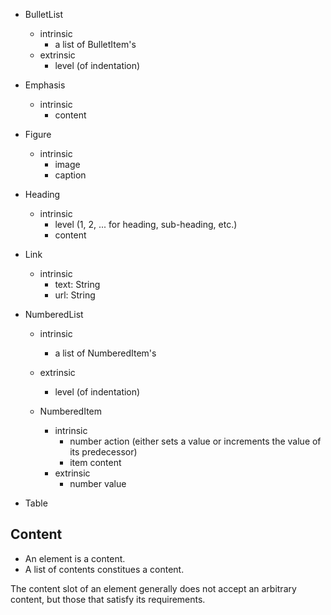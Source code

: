 
- BulletList
  - intrinsic
    - a list of BulletItem's
  - extrinsic
    - level (of indentation)

- Emphasis
  - intrinsic
    - content

- Figure
  - intrinsic
    - image
    - caption

- Heading
  - intrinsic
    - level (1, 2, ... for heading, sub-heading, etc.)
    - content

- Link
  - intrinsic
    - text: String
    - url: String

- NumberedList
  - intrinsic
    - a list of NumberedItem's
  - extrinsic
    - level (of indentation)

  - NumberedItem
    - intrinsic
      - number action (either sets a value or increments the value of its predecessor)
      - item content
    - extrinsic
      - number value

- Table

## Content

- An element is a content.
- A list of contents constitues a content.

The content slot of an element generally does not accept an arbitrary content,
but those that satisfy its requirements.

